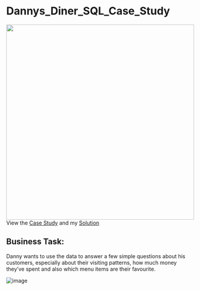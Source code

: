 # Dannys_Diner_SQL_Case_Study
<img src=https://8weeksqlchallenge.com/images/case-study-designs/1.png width="500" height="520">
View the <a href="https://8weeksqlchallenge.com/case-study-1/" target="_blank">Case Study</a> and my <a href="Danny's Diner Solution.sql" target="_blank">Solution</a>

## Business Task:
Danny wants to use the data to answer a few simple questions about his customers, especially about their visiting patterns, how much money they’ve spent and also which menu items are their favourite.

![image](https://github.com/Sivadasps/Dannys_Diner_SQL_Case_Study/assets/127499100/eca63f62-40b7-4adf-bfdf-97ed81091010)
